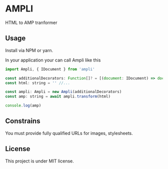 # AMPLI

HTML to AMP tranformer

## Usage

Install via NPM or yarn.

In your application your can call Ampli like this

```javascript
import Ampli, { IDocument } from 'ampli'

const additionalDecorators: Function[]? = [(document: IDocument) => document]
const html: string = '' //...

const ampli: Ampli = new Ampli(additionalDecorators)
const amp: string = await ampli.transform(html)

console.log(amp)
```

## Constrains

You must provide fully qualified URLs for images, stylesheets.

## License

This project is under MIT license.
